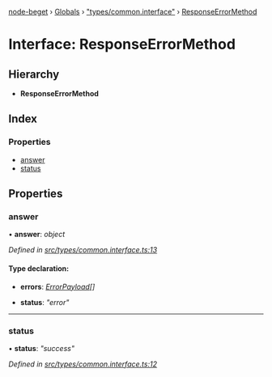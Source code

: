 [node-beget](../README.md) › [Globals](../globals.md) › ["types/common.interface"](../modules/_types_common_interface_.md) › [ResponseErrorMethod](_types_common_interface_.responseerrormethod.md)

# Interface: ResponseErrorMethod

## Hierarchy

* **ResponseErrorMethod**

## Index

### Properties

* [answer](_types_common_interface_.responseerrormethod.md#answer)
* [status](_types_common_interface_.responseerrormethod.md#status)

## Properties

###  answer

• **answer**: *object*

*Defined in [src/types/common.interface.ts:13](https://github.com/olehcambel/node-beget/blob/530258f/src/types/common.interface.ts#L13)*

#### Type declaration:

* **errors**: *[ErrorPayload](_types_common_interface_.errorpayload.md)[]*

* **status**: *"error"*

___

###  status

• **status**: *"success"*

*Defined in [src/types/common.interface.ts:12](https://github.com/olehcambel/node-beget/blob/530258f/src/types/common.interface.ts#L12)*
